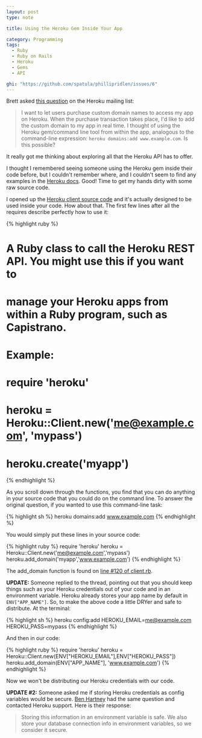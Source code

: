 ```yaml
---
layout: post
type: note

title: Using the Heroku Gem Inside Your App

category: Programming
tags:
  - Ruby
  - Ruby on Rails
  - Heroku
  - Gems
  - API

ghi: "https://github.com/spatula/phillipridlen/issues/6"
---
```

Brett asked [this question][q] on the Heroku mailing list:

  [q]: http://groups.google.com/group/heroku/t/1b012e631dd80e64

  > I want to let users purchase custom domain names to access my app on
  Heroku. When the purchase transaction takes place, I'd like to add the
  custom domain to my app in real time. I thought of using the Heroku
  gem/command line tool from within the app, analogous to the
  command-line expression: `heroku domains:add www.example.com`. Is this
  possible?

It really got me thinking about exploring all that the Heroku API has to
offer.

I thought I remembered seeing someone using the Heroku gem inside their
code before, but I couldn't remember where, and I couldn't seem to find
any examples in the [Heroku docs][docs]. Good! Time to get my hands
dirty with some raw source code.

  [docs]: http://docs.heroku.com

I opened up the [Heroku client source code][client.rb] and it's actually
designed to be used inside your code. How about that. The first few
lines after all the requires describe perfectly how to use it:

{% highlight ruby %}
# A Ruby class to call the Heroku REST API.  You might use this if you want to
# manage your Heroku apps from within a Ruby program, such as Capistrano.
#
# Example:
#
#   require 'heroku'
#   heroku = Heroku::Client.new('me@example.com', 'mypass')
#   heroku.create('myapp')
{% endhighlight %}

 [client.rb]: http://github.com/heroku/heroku/blob/master/lib/heroku/client.rb

As you scroll down through the functions, you find that you can do anything in
your source code that you could do on the command line. To answer the original
question, if you wanted to use this command-line task:

{% highlight sh %}
heroku domains:add www.example.com
{% endhighlight %}

You would simply put these lines in your source code:

{% highlight ruby %}
require 'heroku'
heroku = Heroku::Client.new('me@example.com','mypass')
heroku.add_domain('myapp','www.example.com')
{% endhighlight %}

The add_domain function is found on [line #120 of client.rb][add_domain].

  [add_domain]: http://github.com/heroku/heroku/blob/master/lib/heroku/client.rb#L120

**UPDATE:** Someone replied to the thread, pointing out that you should
keep things such as your Heroku credentials out of your code and in an
environment variable. Heroku already stores your app name by default in
`ENV["APP_NAME"]`. So, to make the above code a little DRYer and safe to
distribute. At the terminal:

{% highlight sh %}
heroku config:add HEROKU_EMAIL=me@example.com HEROKU_PASS=mypass
{% endhighlight %}

And then in our code:

{% highlight ruby %}
require 'heroku'
heroku = Heroku::Client.new(ENV["HEROKU_EMAIL"],ENV["HEROKU_PASS"])
heroku.add_domain(ENV["APP_NAME"], 'www.example.com')
{% endhighlight %}

Now we won't be distributing our Heroku credentials with our code.

**UPDATE #2:** Someone asked me if storing Heroku credentials as config
variables would be secure. <a href="http://twitter.com/benhartney">Ben
Hartney</a> had the same question and contacted Heroku support. Here is
their response:

  > Storing this information in an environment variable is safe. We also
  store your database connection info in environment variables, so we
  consider it secure.
